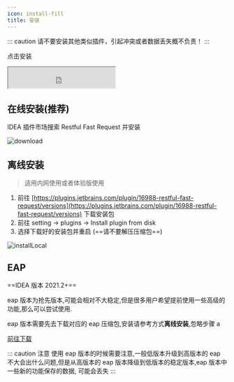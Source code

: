 ```yaml
---
icon: install-fill
title: 安装
---
```


::: caution
请不要安装其他类似插件，引起冲突或者数据丢失概不负责！
:::

点击安装

<iframe width="245px" height="48px" src="https://plugins.jetbrains.com/embeddable/install/16988"></iframe>

## 在线安装(推荐)

IDEA 插件市场搜索 Restful Fast Request 并安装

![download](/img/download.png)

## 离线安装

> 适用内网使用或者体验版使用

1. 前往 [https://plugins.jetbrains.com/plugin/16988-restful-fast-request/versions](https://plugins.jetbrains.com/plugin/16988-restful-fast-request/versions) 下载安装包
2. 前往 setting → plugins → Install plugin from disk
3. 选择下载好的安装包并重启 (==请不要解压压缩包==)

![installLocal](/img/installLocal.png)

## EAP

==IDEA 版本 2021.2+==

eap 版本为抢先版本,可能会相对不大稳定,但是很多用户希望提前使用一些高级的功能,那么可以尝试使用.

eap 版本需要先去下载对应的 eap 压缩包,安装请参考方式**离线安装**,忽略步骤 a

[前往下载](https://plugins.jetbrains.com/plugin/16988-restful-fast-request/versions/eap)

::: caution 注意
使用 eap 版本的时候需要注意,一般低版本升级到高版本的 eap 不大会出什么问题,但是从高版本的 eap 版本降级到低版本的稳定版本,eap 版本中一些新的功能保存的数据,
可能会丢失
:::
